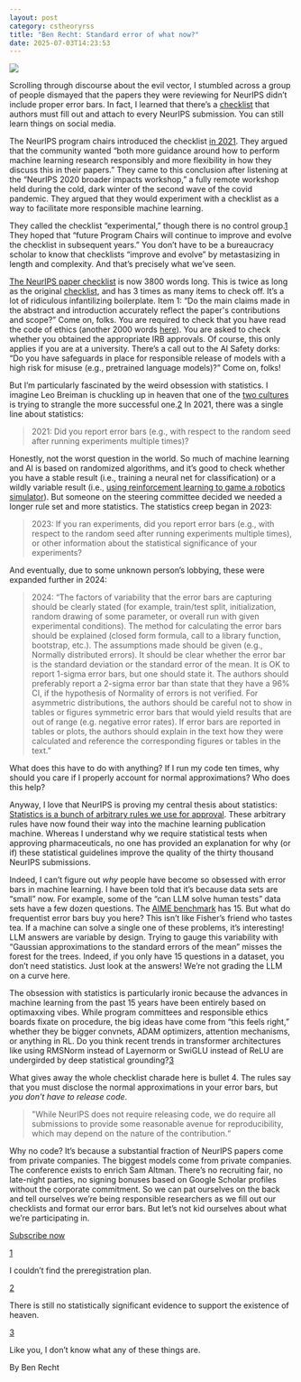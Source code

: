 ```yaml
---
layout: post
category: cstheoryrss
title: "Ben Recht: Standard error of what now?"
date: 2025-07-03T14:23:53
---
```


[![](https://substackcdn.com/image/fetch/$s_!gTgG!,w_1456,c_limit,f_auto,q_auto:good,fl_progressive:steep/https%3A%2F%2Fsubstack-post-media.s3.amazonaws.com%2Fpublic%2Fimages%2Fe477d1e0-64c9-4d2a-991f-441f3a12485d_1100x219.jpeg)](https://substackcdn.com/image/fetch/$s_!gTgG!,f_auto,q_auto:good,fl_progressive:steep/https%3A%2F%2Fsubstack-post-media.s3.amazonaws.com%2Fpublic%2Fimages%2Fe477d1e0-64c9-4d2a-991f-441f3a12485d_1100x219.jpeg)

Scrolling through discourse about the evil vector, I stumbled across a group of people dismayed that the papers they were reviewing for NeurIPS didn’t include proper error bars. In fact, I learned that there’s a [checklist](https://neurips.cc/public/guides/PaperChecklist) that authors must fill out and attach to every NeurIPS submission. You can still learn things on social media.

The NeurIPS program chairs introduced the checklist [in 2021](https://blog.neurips.cc/2021/03/26/introducing-the-neurips-2021-paper-checklist/). They argued that the community wanted “both more guidance around how to perform machine learning research responsibly and more flexibility in how they discuss this in their papers.” They came to this conclusion after listening at the “NeurIPS 2020 broader impacts workshop,” a fully remote workshop held during the cold, dark winter of the second wave of the covid pandemic. They argued that they would experiment with a checklist as a way to facilitate more responsible machine learning.

They called the checklist “experimental,” though there is no control group.[1](https://theory.report/atom.xml#footnote-1) They hoped that “future Program Chairs will continue to improve and evolve the checklist in subsequent years.” You don’t have to be a bureaucracy scholar to know that checklists “improve and evolve” by metastasizing in length and complexity. And that’s precisely what we’ve seen.

[The NeurIPS paper checklist](https://neurips.cc/public/guides/PaperChecklist) is now 3800 words long. This is twice as long as the original [checklist](https://neurips.cc/Conferences/2021/PaperInformation/PaperChecklist), and has 3 times as many items to check off. It’s a lot of ridiculous infantilizing boilerplate. Item 1: “Do the main claims made in the abstract and introduction accurately reflect the paper's contributions and scope?” Come on, folks. You are required to check that you have read the code of ethics (another 2000 words [here](https://neurips.cc/public/EthicsGuidelines)). You are asked to check whether you obtained the appropriate IRB approvals. Of course, this only applies if you are at a university. There’s a call out to the AI Safety dorks: “Do you have safeguards in place for responsible release of models with a high risk for misuse (e.g., pretrained language models)?” Come on, folks!

But I’m particularly fascinated by the weird obsession with statistics. I imagine Leo Breiman is chuckling up in heaven that one of the [two cultures](https://projecteuclid.org/journals/statistical-science/volume-16/issue-3/Statistical-Modeling--The-Two-Cultures-with-comments-and-a/10.1214/ss/1009213726.full) is trying to strangle the more successful one.[2](https://theory.report/atom.xml#footnote-2) In 2021, there was a single line about statistics:

> 2021: Did you report error bars (e.g., with respect to the random seed after running experiments multiple times)?

Honestly, not the worst question in the world. So much of machine learning and AI is based on randomized algorithms, and it’s good to check whether you have a stable result (i.e., training a neural net for classification) or a wildly variable result (i.e., [using reinforcement learning to game a robotics simulator](https://arxiv.org/abs/1709.06560)). But someone on the steering committee decided we needed a longer rule set and more statistics. The statistics creep began in 2023:

> 2023: If you ran experiments, did you report error bars (e.g., with respect to the random seed after running experiments multiple times), or other information about the statistical significance of your experiments?

And eventually, due to some unknown person’s lobbying, these were expanded further in 2024:

> 2024: “The factors of variability that the error bars are capturing should be clearly stated (for example, train/test split, initialization, random drawing of some parameter, or overall run with given experimental conditions). The method for calculating the error bars should be explained (closed form formula, call to a library function, bootstrap, etc.). The assumptions made should be given (e.g., Normally distributed errors). It should be clear whether the error bar is the standard deviation or the standard error of the mean. It is OK to report 1-sigma error bars, but one should state it. The authors should preferably report a 2-sigma error bar than state that they have a 96% CI, if the hypothesis of Normality of errors is not verified. For asymmetric distributions, the authors should be careful not to show in tables or figures symmetric error bars that would yield results that are out of range (e.g. negative error rates). If error bars are reported in tables or plots, the authors should explain in the text how they were calculated and reference the corresponding figures or tables in the text.”

What does this have to do with anything? If I run my code ten times, why should you care if I properly account for normal approximations? Who does this help?

Anyway, I love that NeurIPS is proving my central thesis about statistics: [Statistics is a bunch of arbitrary rules we use for approval](https://arxiv.org/abs/2501.03457). These arbitrary rules have now found their way into the machine learning publication machine. Whereas I understand why we require statistical tests when approving pharmaceuticals, no one has provided an explanation for why (or if) these statistical guidelines improve the quality of the thirty thousand NeurIPS submissions.

Indeed, I can’t figure out *why* people have become so obsessed with error bars in machine learning. I have been told that it’s because data sets are “small” now. For example, some of the “can LLM solve human tests” data sets have a few dozen questions. The [AIME benchmark](https://www.vals.ai/benchmarks/aime-2025-03-11) has 15. But what do frequentist error bars buy you here? This isn’t like Fisher’s friend who tastes tea. If a machine can solve a single one of these problems, it’s interesting! LLM answers are variable by design. Trying to gauge this variability with “Gaussian approximations to the standard errors of the mean” misses the forest for the trees. Indeed, if you only have 15 questions in a dataset, you don’t need statistics. Just look at the answers! We’re not grading the LLM on a curve here.

The obsession with statistics is particularly ironic because the advances in machine learning from the past 15 years have been entirely based on optimaxxing vibes. While program committees and responsible ethics boards fixate on procedure, the big ideas have come from “this feels right,” whether they be bigger convnets, ADAM optimizers, attention mechanisms, or anything in RL. Do you think recent trends in transformer architectures like using RMSNorm instead of Layernorm or SwiGLU instead of ReLU are undergirded by deep statistical grounding?[3](https://theory.report/atom.xml#footnote-3)

What gives away the whole checklist charade here is bullet 4. The rules say that you must disclose the normal approximations in your error bars, but *you don’t have to release code*.

> "While NeurIPS does not require releasing code, we do require all submissions to provide some reasonable avenue for reproducibility, which may depend on the nature of the contribution.“

Why no code? It’s because a substantial fraction of NeurIPS papers come from private companies. The biggest models come from private companies. The conference exists to enrich Sam Altman. There’s no recruiting fair, no late-night parties, no signing bonuses based on Google Scholar profiles without the corporate commitment. So we can pat ourselves on the back and tell ourselves we’re being responsible researchers as we fill out our checklists and format our error bars. But let’s not kid ourselves about what we’re participating in.

[Subscribe now](https://www.argmin.net/subscribe)

[1](https://theory.report/atom.xml#footnote-anchor-1)

I couldn’t find the preregistration plan.

[2](https://theory.report/atom.xml#footnote-anchor-2)

There is still no statistically significant evidence to support the existence of heaven.

[3](https://theory.report/atom.xml#footnote-anchor-3)

Like you, I don’t know what any of these things are.

By Ben Recht